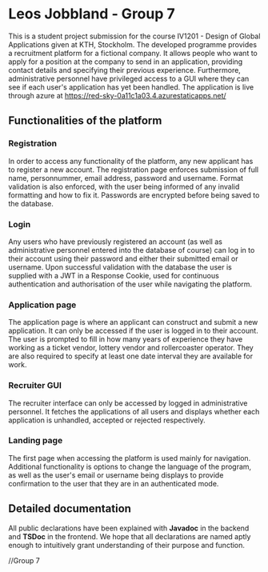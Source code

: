 # Leos Jobbland - Group 7

This is a student project submission for the course IV1201 - Design of Global Applications given at KTH, Stockholm. The developed programme provides a recruitment platform for a fictional company. It allows people who want to apply for a position at the company to send in an application, providing contact details and specifying their previous experience. Furthermore, administrative personnel have privileged access to a GUI where they can see if each user's application has yet been handled.
The application is live through azure at https://red-sky-0a11c1a03.4.azurestaticapps.net/

## Functionalities of the platform

### Registration
In order to access any functionality of the platform, any new applicant has to register a new account. The registration page enforces submission of full name, personnummer, email address, password and username. Format validation is also enforced, with the user being informed of any invalid formatting and how to fix it. Passwords are encrypted before being saved to the database.

### Login
Any users who have previously registered an account (as well as administrative personnel entered into the database of course) can log in to their account using their password and either their submitted email or username. Upon successful validation with the database the user is supplied with a JWT in a Response Cookie, used for continuous authentication and authorisation of the user while navigating the platform.

### Application page
The application page is where an applicant can construct and submit a new application. It can only be accessed if the user is logged in to their account. The user is prompted to fill in how many years of experience they have working as a ticket vendor, lottery vendor and rollercoaster operator. They are also required to specify at least one date interval they are available for work.

### Recruiter GUI
The recruiter interface can only be accessed by logged in administrative personnel. It fetches the applications of all users and displays whether each application is unhandled, accepted or rejected respectively. 

### Landing page
The first page when accessing the platform is used mainly for navigation. Additional functionality is options to change the language of the program, as well as the user's email or username being displays to provide confirmation to the user that they are in an authenticated mode.

## Detailed documentation
All public declarations have been explained with **Javadoc** in the backend and **TSDoc** in the frontend. We hope that all declarations are named aptly enough to intuitively grant understanding of their purpose and function.

//Group 7
